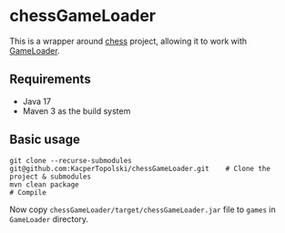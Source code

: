 # chessGameLoader

This is a wrapper around [chess](https://github.com/mhorod/chess) project, allowing it to work with [GameLoader](https://github.com/janfornal/GameLoader).

## Requirements

- Java 17
- Maven 3 as the build system

## Basic usage

    git clone --recurse-submodules git@github.com:KacperTopolski/chessGameLoader.git    # Clone the project & submodules
    mvn clean package                                                                   # Compile

Now copy ``chessGameLoader/target/chessGameLoader.jar`` file to ``games`` in ``GameLoader`` directory.
